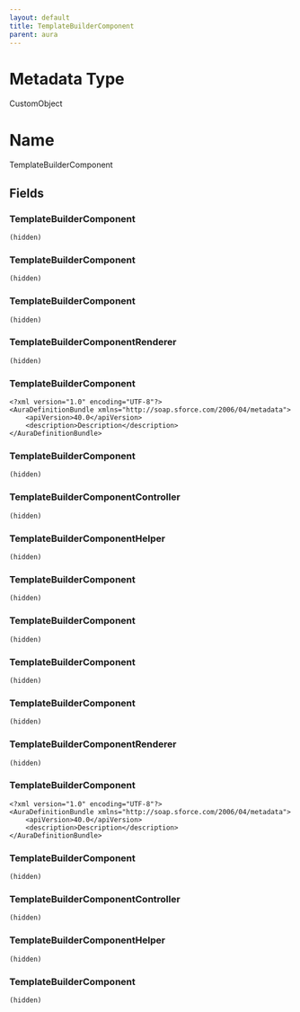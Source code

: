 ```yaml
---
layout: default
title: TemplateBuilderComponent
parent: aura
---
```

# Metadata Type
CustomObject

# Name
TemplateBuilderComponent
## Fields
### TemplateBuilderComponent

```
(hidden)
```
### TemplateBuilderComponent

```
(hidden)
```
### TemplateBuilderComponent

```
(hidden)
```
### TemplateBuilderComponentRenderer

```
(hidden)
```
### TemplateBuilderComponent

```
<?xml version="1.0" encoding="UTF-8"?>
<AuraDefinitionBundle xmlns="http://soap.sforce.com/2006/04/metadata">
    <apiVersion>40.0</apiVersion>
    <description>Description</description>
</AuraDefinitionBundle>
```
### TemplateBuilderComponent

```
(hidden)
```
### TemplateBuilderComponentController

```
(hidden)
```
### TemplateBuilderComponentHelper

```
(hidden)
```
### TemplateBuilderComponent

```
(hidden)
```
### TemplateBuilderComponent

```
(hidden)
```
### TemplateBuilderComponent

```
(hidden)
```
### TemplateBuilderComponent

```
(hidden)
```
### TemplateBuilderComponentRenderer

```
(hidden)
```
### TemplateBuilderComponent

```
<?xml version="1.0" encoding="UTF-8"?>
<AuraDefinitionBundle xmlns="http://soap.sforce.com/2006/04/metadata">
    <apiVersion>40.0</apiVersion>
    <description>Description</description>
</AuraDefinitionBundle>
```
### TemplateBuilderComponent

```
(hidden)
```
### TemplateBuilderComponentController

```
(hidden)
```
### TemplateBuilderComponentHelper

```
(hidden)
```
### TemplateBuilderComponent

```
(hidden)
```
